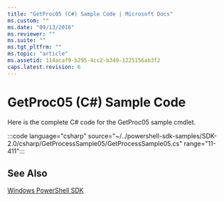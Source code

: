 ```yaml
---
title: "GetProc05 (C#) Sample Code | Microsoft Docs"
ms.custom: ""
ms.date: "09/13/2016"
ms.reviewer: ""
ms.suite: ""
ms.tgt_pltfrm: ""
ms.topic: "article"
ms.assetid: 114acaf9-b295-4cc2-b349-1225156ab3f2
caps.latest.revision: 6
---
```

# GetProc05 (C#) Sample Code

Here is the complete C# code for the GetProc05 sample cmdlet.

:::code language="csharp" source="~/../powershell-sdk-samples/SDK-2.0/csharp/GetProcessSample05/GetProcessSample05.cs" range="11-411":::

## See Also

[Windows PowerShell SDK](../windows-powershell-reference.md)
